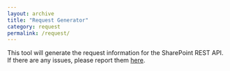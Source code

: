 ```yaml
---
layout: archive
title: "Request Generator"
category: request
permalink: /request/
---
```

<style>
    /* Display above the header/footer */
    .bs .dropdown-menu {
        z-index: 5000
    }
</style>

<div id="request-generator" class="my-3"></div>

This tool will generate the request information for the SharePoint REST API. If there are any issues, please report them [here](https://github.com/gunjandatta/sprest/issues).

<script type="text/javascript">
    // Wait for the page to be loaded
    window.addEventListener("load", function () {
        // Load the REST API request generator
        var s = document.createElement("script");
        s.src = "/request/gd-sprest-generator.min.js";
        document.head.appendChild(s);
    });
</script>